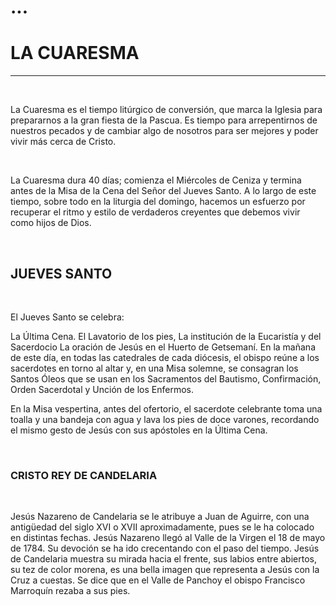 # ... <html>

<h1> <b>LA CUARESMA</b> </h1>
  <hr/>
<br/>

<p>La Cuaresma es el tiempo litúrgico de conversión, que marca la Iglesia para prepararnos a la gran fiesta de la 
  Pascua. Es tiempo para arrepentirnos de nuestros pecados y de cambiar algo de nosotros para ser mejores y poder 
  vivir más cerca de Cristo. </p>
<br/>
<p>La Cuaresma dura 40 días; comienza el Miércoles de Ceniza y termina antes de la Misa de la Cena del Señor del 
  Jueves Santo. A lo largo de este tiempo, sobre todo en la liturgia del domingo, hacemos un esfuerzo por recuperar
  el ritmo y estilo de verdaderos creyentes que debemos vivir como hijos de Dios.</p>
<br/>
  <h2> JUEVES SANTO </h2>
  <br/>
  <p>El Jueves Santo se celebra:

 La Última Cena.
 El Lavatorio de los pies,
 La institución de la Eucaristía y del Sacerdocio
La oración de Jesús en el Huerto de Getsemaní.
En la mañana de este día, en todas las catedrales de cada diócesis, el obispo reúne a los sacerdotes en torno al altar
y, en una Misa solemne, se consagran los Santos Óleos que se usan en los Sacramentos del Bautismo, Confirmación, Orden 
Sacerdotal y Unción de los Enfermos.

En la Misa vespertina, antes del ofertorio, el sacerdote celebrante toma una toalla y una bandeja con agua y lava los 
pies de doce varones, recordando el mismo gesto de Jesús con sus apóstoles en la Última Cena.
</p>
<br/>
<h3>CRISTO REY DE CANDELARIA</h3>
<hr="n">
<br/>
<p>Jesús Nazareno de Candelaria se le atribuye a Juan de Aguirre, con una antigüedad del siglo XVI o XVII 
  aproximadamente, pues se le ha colocado en distintas fechas. Jesús Nazareno llegó al Valle de la Virgen el 18 de mayo 
  de 1784. Su devoción se ha ido crecentando con el paso del tiempo. Jesús de Candelaria muestra su mirada hacia el 
  frente, sus labios entre abiertos, su tez de color morena, es una bella imagen que representa a Jesús con la Cruz a 
  cuestas. Se dice que en el Valle de Panchoy el obispo Francisco Marroquín rezaba a sus pies.</p>
</html>
